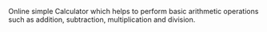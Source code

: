 Online simple Calculator which helps to perform basic arithmetic operations such as addition, subtraction, multiplication and division. 
